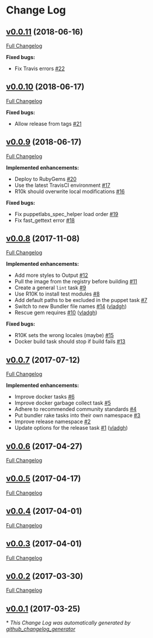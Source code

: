 # Change Log

## [v0.0.11](https://github.com/vladgh/vtasks/tree/v0.0.11) (2018-06-16)
[Full Changelog](https://github.com/vladgh/vtasks/compare/v0.0.10...v0.0.11)

**Fixed bugs:**

- Fix Travis errors [\#22](https://github.com/vladgh/vtasks/issues/22)

## [v0.0.10](https://github.com/vladgh/vtasks/tree/v0.0.10) (2018-06-17)
[Full Changelog](https://github.com/vladgh/vtasks/compare/v0.0.9...v0.0.10)

**Fixed bugs:**

- Allow release from tags [\#21](https://github.com/vladgh/vtasks/issues/21)

## [v0.0.9](https://github.com/vladgh/vtasks/tree/v0.0.9) (2018-06-17)
[Full Changelog](https://github.com/vladgh/vtasks/compare/v0.0.8...v0.0.9)

**Implemented enhancements:**

- Deploy to RubyGems [\#20](https://github.com/vladgh/vtasks/issues/20)
- Use the latest TravisCI environment [\#17](https://github.com/vladgh/vtasks/issues/17)
- R10k should overwrite local modifications [\#16](https://github.com/vladgh/vtasks/issues/16)

**Fixed bugs:**

- Fix puppetlabs\_spec\_helper load order [\#19](https://github.com/vladgh/vtasks/issues/19)
- Fix fast\_gettext error [\#18](https://github.com/vladgh/vtasks/issues/18)

## [v0.0.8](https://github.com/vladgh/vtasks/tree/v0.0.8) (2017-11-08)
[Full Changelog](https://github.com/vladgh/vtasks/compare/v0.0.7...v0.0.8)

**Implemented enhancements:**

- Add more styles to Output [\#12](https://github.com/vladgh/vtasks/issues/12)
- Pull the image from the registry before building [\#11](https://github.com/vladgh/vtasks/issues/11)
- Create a general `lint` task [\#9](https://github.com/vladgh/vtasks/issues/9)
- Use R10K to install test modules [\#8](https://github.com/vladgh/vtasks/issues/8)
- Add default paths to be excluded in the puppet task  [\#7](https://github.com/vladgh/vtasks/issues/7)
- Switch to new Bundler file names [\#14](https://github.com/vladgh/vtasks/pull/14) ([vladgh](https://github.com/vladgh))
- Rescue gem requires [\#10](https://github.com/vladgh/vtasks/pull/10) ([vladgh](https://github.com/vladgh))

**Fixed bugs:**

- R10K sets the wrong locales \(maybe\) [\#15](https://github.com/vladgh/vtasks/issues/15)
- Docker build task should stop if build fails [\#13](https://github.com/vladgh/vtasks/issues/13)

## [v0.0.7](https://github.com/vladgh/vtasks/tree/v0.0.7) (2017-07-12)
[Full Changelog](https://github.com/vladgh/vtasks/compare/v0.0.6...v0.0.7)

**Implemented enhancements:**

- Improve docker tasks [\#6](https://github.com/vladgh/vtasks/issues/6)
- Improve docker garbage collect task [\#5](https://github.com/vladgh/vtasks/issues/5)
- Adhere to recommended community standards [\#4](https://github.com/vladgh/vtasks/issues/4)
- Put bundler rake tasks into their own namespace [\#3](https://github.com/vladgh/vtasks/issues/3)
- Improve release namespace [\#2](https://github.com/vladgh/vtasks/issues/2)
- Update options for the release task [\#1](https://github.com/vladgh/vtasks/pull/1) ([vladgh](https://github.com/vladgh))

## [v0.0.6](https://github.com/vladgh/vtasks/tree/v0.0.6) (2017-04-27)
[Full Changelog](https://github.com/vladgh/vtasks/compare/v0.0.5...v0.0.6)

## [v0.0.5](https://github.com/vladgh/vtasks/tree/v0.0.5) (2017-04-17)
[Full Changelog](https://github.com/vladgh/vtasks/compare/v0.0.4...v0.0.5)

## [v0.0.4](https://github.com/vladgh/vtasks/tree/v0.0.4) (2017-04-01)
[Full Changelog](https://github.com/vladgh/vtasks/compare/v0.0.3...v0.0.4)

## [v0.0.3](https://github.com/vladgh/vtasks/tree/v0.0.3) (2017-04-01)
[Full Changelog](https://github.com/vladgh/vtasks/compare/v0.0.2...v0.0.3)

## [v0.0.2](https://github.com/vladgh/vtasks/tree/v0.0.2) (2017-03-30)
[Full Changelog](https://github.com/vladgh/vtasks/compare/v0.0.1...v0.0.2)

## [v0.0.1](https://github.com/vladgh/vtasks/tree/v0.0.1) (2017-03-25)


\* *This Change Log was automatically generated by [github_changelog_generator](https://github.com/skywinder/Github-Changelog-Generator)*